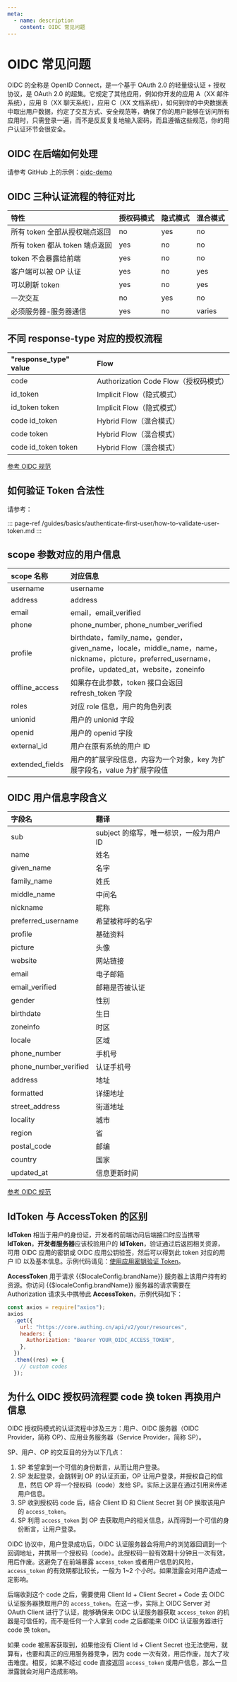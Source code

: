 ```yaml
---
meta:
  - name: description
    content: OIDC 常见问题
---
```


# OIDC 常见问题

<LastUpdated/>

OIDC 的全称是 OpenID Connect，是一个基于 OAuth 2.0 的轻量级认证 + 授权协议，是 OAuth 2.0 的超集。它规定了其他应用，例如你开发的应用 A（XX 邮件系统），应用 B（XX 聊天系统），应用 C（XX 文档系统），如何到你的中央数据表中取出用户数据，约定了交互方式、安全规范等，确保了你的用户能够在访问所有应用时，只需登录一遍，而不是反反复复地输入密码，而且遵循这些规范，你的用户认证环节会很安全。

## OIDC 在后端如何处理

请参考 GitHub 上的示例：[oidc-demo](https://github.com/Authing/oidc-demo)

## OIDC 三种认证流程的特征对比

| 特性                           | 授权码模式 | 隐式模式 | 混合模式 |
| :----------------------------- | :--------- | :------- | :------- |
| 所有 token 全部从授权端点返回  | no         | yes      | no       |
| 所有 token 都从 token 端点返回 | yes        | no       | no       |
| token 不会暴露给前端           | yes        | no       | no       |
| 客户端可以被 OP 认证           | yes        | no       | yes      |
| 可以刷新 token                 | yes        | no       | yes      |
| 一次交互                       | no         | yes      | no       |
| 必须服务器-服务器通信          | yes        | no       | varies   |

## 不同 response-type 对应的授权流程

| "response_type" value | Flow                                  |
| :-------------------- | :------------------------------------ |
| code                  | Authorization Code Flow（授权码模式） |
| id_token              | Implicit Flow（隐式模式）             |
| id_token token        | Implicit Flow（隐式模式）             |
| code id_token         | Hybrid Flow（混合模式）               |
| code token            | Hybrid Flow（混合模式）               |
| code id_token token   | Hybrid Flow（混合模式）               |

[参考 OIDC 规范](https://openid.net/specs/openid-connect-core-1_0.html#Authentication)

## 如何验证 Token 合法性

请参考：

::: page-ref /guides/basics/authenticate-first-user/how-to-validate-user-token.md
:::

## scope 参数对应的用户信息

| scope 名称     | 对应信息                                                                                                                                             |
| :------------- | :--------------------------------------------------------------------------------------------------------------------------------------------------- |
| username | username |
| address        | address                                                                                                                                              |
| email          | email，email_verified                                                                                                                                |
| phone          | phone_number, phone_number_verified                                                                                                                  |
| profile        | birthdate，family_name，gender，given_name，locale，middle_name，name，nickname，picture，preferred_username，profile，updated_at，website，zoneinfo |
| offline_access | 如果存在此参数，token 接口会返回 refresh_token 字段                                                                                                  |
| roles      | 对应 role 信息，用户的角色列表                                                                                        |
| unionid | 用户的 unionid 字段 |
| openid | 用户的 openid 字段 |
| external_id | 用户在原有系统的用户 ID |
| extended_fields           | 用户的扩展字段信息，内容为一个对象，key 为扩展字段名，value 为扩展字段值      |



## OIDC 用户信息字段含义

| 字段名                | 翻译                    |
| :-------------------- | :---------------------- |
| sub                   | subject 的缩写，唯一标识，一般为用户 ID |
| name                  | 姓名                    |
| given_name            | 名字                    |
| family_name           | 姓氏                    |
| middle_name           | 中间名                  |
| nickname              | 昵称                    |
| preferred_username    | 希望被称呼的名字        |
| profile               | 基础资料                |
| picture               | 头像                    |
| website               | 网站链接                |
| email                 | 电子邮箱                |
| email_verified        | 邮箱是否被认证          |
| gender                | 性别                    |
| birthdate             | 生日                    |
| zoneinfo              | 时区                    |
| locale                | 区域                    |
| phone_number          | 手机号                  |
| phone_number_verified | 认证手机号              |
| address               | 地址                    |
| formatted             | 详细地址                |
| street_address        | 街道地址                |
| locality              | 城市                    |
| region                | 省                      |
| postal_code           | 邮编                    |
| country               | 国家                    |
| updated_at            | 信息更新时间            |

[参考 OIDC 规范](https://openid.net/specs/openid-connect-core-1_0.html#StandardClaims)

## IdToken 与 AccessToken 的区别

**IdToken** 相当于用户的身份证，开发者的前端访问后端接口时应当携带 **IdToken**，**开发者服务器**应该校验用户的 **IdToken**，验证通过后返回相关资源，可用 OIDC 应用的密钥或 OIDC 应用公钥验签，然后可以得到此 token 对应的用户 ID 以及基本信息。示例代码请见：[使用应用密钥验证 Token](/guides/faqs/how-to-validate-user-token.md#使用应用密钥验证-hs256-算法签名的-token)。

**AccessToken** 用于请求 {{$localeConfig.brandName}} 服务器上该用户持有的资源。你访问 {{$localeConfig.brandName}} 服务器的请求需要在 Authorization 请求头中携带此 **AccessToken**，示例代码如下：

```js
const axios = require("axios");
axios
  .get({
    url: "https://core.authing.cn/api/v2/your/resources",
    headers: {
      Authorization: "Bearer YOUR_OIDC_ACCESS_TOKEN",
    },
  })
  .then((res) => {
    // custom codes
  });
```

## 为什么 OIDC 授权码流程要 code 换 token 再换用户信息

OIDC 授权码模式的认证流程中涉及三方：用户、OIDC 服务器（OIDC Provider，简称 OP）、应用业务服务器（Service Provider，简称 SP）。

SP、用户、OP 的交互目的分为以下几点：

1. SP 希望拿到一个可信的身份断言，从而让用户登录。
2. SP 发起登录，会跳转到 OP 的认证页面，OP 让用户登录，并授权自己的信息，然后 OP 将一个授权码（code）发给 SP。实际上这是在通过引用来传递用户信息。
3. SP 收到授权码 code 后，结合 Client ID 和 Client Secret 到 OP 换取该用户的 `access_token`。
4. SP 利用 `access_token` 到 OP 去获取用户的相关信息，从而得到一个可信的身份断言，让用户登录。

OIDC 协议中，用户登录成功后，OIDC 认证服务器会将用户的浏览器回调到一个回调地址，并携带一个授权码（code）。此授权码一般有效期十分钟且一次有效，用后作废。这避免了在前端暴露 `access_token` 或者用户信息的风险，`access_token` 的有效期都比较长，一般为 1~2 个小时。如果泄露会对用户造成一定影响。

后端收到这个 code 之后，需要使用 Client Id + Client Secret + Code 去 OIDC 认证服务器换取用户的 `access_token`。在这一步，实际上 OIDC Server 对 OAuth Client 进行了认证，能够确保来 OIDC 认证服务器获取 `access_token` 的机器是可信任的，而不是任何一个人拿到 code 之后都能来 OIDC 认证服务器进行 code 换 token。

如果 code 被黑客获取到，如果他没有 Client Id + Client Secret 也无法使用，就算有，也要和真正的应用服务器竞争，因为 code 一次有效，用后作废，加大了攻击难度。相反，如果不经过 code 直接返回 `access_token` 或用户信息，那么一旦泄露就会对用户造成影响。
